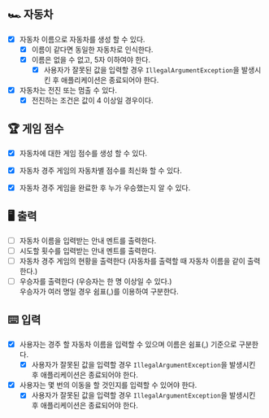 ## 🏎 자동차

- [x] 자동차 이름으로 자동차를 생성 할 수 있다.
  - [x] 이름이 같다면 동일한 자동차로 인식한다.
  - [x] 이름은 없을 수 없고, 5자 이하여야 한다.
    - [x] 사용자가 잘못된 값을 입력할 경우 `IllegalArgumentException`을 발생시킨 후 애플리케이션은 종료되어야 한다.

- [x] 자동차는 전진 또는 멈출 수 있다.
  - [x] 전진하는 조건은 값이 4 이상일 경우이다.

## 🏆 게임 점수

- [x] 자동차에 대한 게임 점수를 생성 할 수 있다.
- [x] 자동차 경주 게임의 자동차별 점수를 최신화 할 수 있다.
- [x] 자동차 경주 게임을 완료한 후 누가 우승했는지 알 수 있다.


## 🖥 출력

- [ ] 자동차 이름을 입력받는 안내 멘트를 출력한다.
- [ ] 시도할 횟수를 입력받는 안내 멘트를 출력한다.
- [ ] 자동차 경주 게임의 현황을 출력한다 (자동차를 출력할 때 자동차 이름을 같이 출력한다.)
- [ ] 우승자를 출력한다 (우승자는 한 명 이상일 수 있다.) <br>  우승자가 여러 명일 경우 쉼표(,)를 이용하여 구분한다.

## ⌨️ 입력

- [x] 사용자는 경주 할 자동차 이름을 입력할 수 있으며 이름은 쉼표(,) 기준으로 구분한다.
  - [x] 사용자가 잘못된 값을 입력할 경우 `IllegalArgumentException`을 발생시킨 후 애플리케이션은 종료되어야 한다.
- [x] 사용자는 몇 번의 이동을 할 것인지를 입력할 수 있어야 한다.
  - [x] 사용자가 잘못된 값을 입력할 경우 `IllegalArgumentException`을 발생시킨 후 애플리케이션은 종료되어야 한다.
